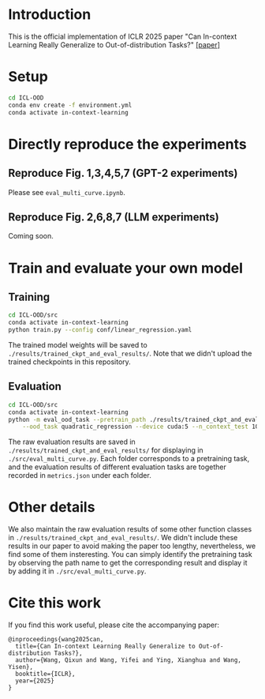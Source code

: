 # Introduction
This is the official implementation of ICLR 2025 paper "Can In-context Learning Really Generalize to Out-of-distribution Tasks?" [[paper]](https://openreview.net/pdf?id=INe4otjryz)

# Setup
```bash
cd ICL-OOD
conda env create -f environment.yml
conda activate in-context-learning
```

# Directly reproduce the experiments
## Reproduce Fig. 1,3,4,5,7 (GPT-2 experiments)
Please see `eval_multi_curve.ipynb`.

## Reproduce Fig. 2,6,8,7 (LLM experiments)
Coming soon.

# Train and evaluate your own model
## Training

```bash
cd ICL-OOD/src
conda activate in-context-learning
python train.py --config conf/linear_regression.yaml
```

The trained model weights will be saved to `./results/trained_ckpt_and_eval_results/`. Note that we didn't upload the trained checkpoints in this repository.

## Evaluation

```bash
cd ICL-OOD/src
conda activate in-context-learning
python -m eval_ood_task --pretrain_path ./results/trained_ckpt_and_eval_results/linear_regression/[random-id-generated-by-your-system] \
    --ood_task quadratic_regression --device cuda:5 --n_context_test 101
```

The raw evaluation results are saved in `./results/trained_ckpt_and_eval_results/` for displaying in `./src/eval_multi_curve.py`. Each folder corresponds to a pretraining task, and the evaluation results of different evaluation tasks are together recorded in `metrics.json` under each folder.

# Other details
We also maintain the raw evaluation results of some other function classes in `./results/trained_ckpt_and_eval_results/`. We didn't include these results in our paper to avoid making the paper too lengthy, nevertheless, we find some of them insteresting. You can simply identify the pretraining task by observing the path name to get the corresponding result and display it by adding it in `./src/eval_multi_curve.py`.

# Cite this work
If you find this work useful, please cite the accompanying paper:

<pre><code>@inproceedings{wang2025can,
  title={Can In-context Learning Really Generalize to Out-of-distribution Tasks?},
  author={Wang, Qixun and Wang, Yifei and Ying, Xianghua and Wang, Yisen},
  booktitle={ICLR},
  year={2025}
}
</pre></code>